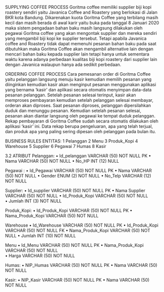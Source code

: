 SUPPLYING COFFEE PROCESS
Goritma coffee memiliki supplier biji kopi roastery sendiri yaitu Javanica Coffee and Roastery yang berlokasi di Jalan BKR kota Bandung. Dikarenakan kuota Goritma Coffee yang terbilang masih kecil dan masih berada di awal karir yaitu buka pada tanggal 8 Januari 2020 maka sistem pengadaan bahan baku masih langsung dilakukan oleh pegawai Goritma coffee yang akan mengontak supplier dan mereka sendiri yang mengambil biji kopi ke supplier tersebut. Tetapi apabila Javanica coffee and Roastery tidak dapat memenuhi pesanan bahan baku pada saat dibutuhkan maka Goritma Coffee akan mengambil alternative lain dengan mencari bahan baku kepada supplier lain tetapi hanya untuk sementara waktu karena adanya perbedaan kualitas biji kopi roastery dari supplier lain dengan Javanica walaupun hanya ada sedikit perbedaan.

ORDERING COFFEE PROCESS
Cara pemesanan order di Goritma Coffee yaitu pelanggan langsung menuju kasir kemudian memilih pesanan yang diinginkan kemudian kasir akan menginput pesanan menggunakan aplikasi yang bernama ‘kasir’ dan aplikasi secara otomatis menyimpan data-data pesanan pelanggan. Setelah pesanan selesai terinput, kasir akan memproses pembayaran kemudian setelah pelanggan selesai membayar, orderan akan diproses. Saat pesanan diproses, pelanggan dipersilahkan duduk dan menunggu pesanan. Kemudian setelah pesanan selesai, pesanan akan diantar langsung oleh pegawai ke tempat duduk pelanggan.
Rekap pembayaran di Goritma Coffee sudah secara otomatis dilakukan oleh aplikasi ‘kasir’ ini. Data rekap berupa pengeluaran, apa yang telah terjual, dan produk apa yang paling sering dipesan oleh pelanggan pada bulan itu. 

BUSINESS RULES
ENTITAS:
1	Pelanggan
2	Menu 
3	Produk_Kopi
4	Warehouse
5	Supplier
6	Pegawai
7	Humas
8	Kasir

3.2 ATRIBUT
Pelanggan: 
•	Id_pelanggan		VARCHAR		(50)	NOT NULL	PK
•	Nama			      VARCHAR		(50)	NOT NULL
•	No_HP			      INT			  (12)	NULL

Pegawai :
•	Id_Pegawai		VARCHAR		(50)	NOT NULL	PK
•	Nama			    VARCHAR		(50)	NOT NULL
•	Gender		  	ENUM			(2)	NOT NULL
•	No_Telp	    	VARCHAR		(12)	NOT NULL

Supplier:
•	Id_supplier		  VARCHAR		(50)	NOT NULL	PK
•	Nama Supplier	  VARCHAR		(50)	NOT NULL
•	Id_Produk_Kopi	VARCHAR		(50)	NOT NULL	
•	Jumlah			    INT			(3)	NOT NULL	

Produk_Kopi:
•	Id_Produk_Kopi		VARCHAR	(50)	NOT NULL	PK
•	Nama_Produk_Kopi	VARCHAR	(50)	NOT NULL

Warehouse
•	Id_Warehouse		  VARCHAR		(50)	NOT NULL	PK
•	Id_Produk_Kopi	  VARCHAR		(50)	NOT NULL	FK
•	Nama_Produk_Kopi	VARCHAR		(50)	NOT NULL
•	Jumlah			      INT			(10)	NOT NULL

Menu
•	Id_Menu		        VARCHAR	(50)	NOT NULL	PK
•	Nama_Produk_Kopi	VARCHAR	(50)	NOT NULL	
•	Harga			        VARCHAR	(50)	NOT NULL	

Humas:
•	NIP_Humas		VARCHAR	(50)	NOT NULL	PK
•	Nama			  VARCHAR	(50)	NOT NULL

Kasir:
•	NIP_Kasir		VARCHAR	(50)	NOT NULL	PK
•	Nama			  VARCHAR	(50)	NOT NULL



